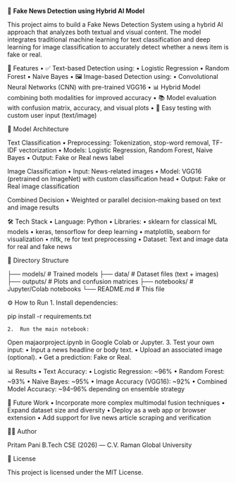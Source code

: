 📰 **Fake News Detection using Hybrid AI Model**

This project aims to build a Fake News Detection System using a hybrid AI approach that analyzes both textual and visual content. The model integrates traditional machine learning for text classification and deep learning for image classification to accurately detect whether a news item is fake or real.

🚀 Features
	•	✅ Text-based Detection using:
	•	Logistic Regression
	•	Random Forest
	•	Naive Bayes
	•	🖼️ Image-based Detection using:
	•	Convolutional Neural Networks (CNN) with pre-trained VGG16
	•	📊 Hybrid Model combining both modalities for improved accuracy
	•	📚 Model evaluation with confusion matrix, accuracy, and visual plots
	•	🧪 Easy testing with custom user input (text/image)

🧠 Model Architecture

Text Classification
	•	Preprocessing: Tokenization, stop-word removal, TF-IDF vectorization
	•	Models: Logistic Regression, Random Forest, Naive Bayes
	•	Output: Fake or Real news label

Image Classification
	•	Input: News-related images
	•	Model: VGG16 (pretrained on ImageNet) with custom classification head
	•	Output: Fake or Real image classification

Combined Decision
	•	Weighted or parallel decision-making based on text and image results

🛠️ Tech Stack
	•	Language: Python
	•	Libraries:
	•	sklearn for classical ML models
	•	keras, tensorflow for deep learning
	•	matplotlib, seaborn for visualization
	•	nltk, re for text preprocessing
	•	Dataset: Text and image data for real and fake news

📁 Directory Structure

├── models/                  # Trained models
├── data/                    # Dataset files (text + images)
├── outputs/                 # Plots and confusion matrices
├── notebooks/               # Jupyter/Colab notebooks
└── README.md                # This file

⚙️ How to Run
	1.	Install dependencies:

pip install -r requirements.txt


	2.	Run the main notebook:
Open majaorproject.ipynb in Google Colab or Jupyter.
	3.	Test your own input:
	•	Input a news headline or body text.
	•	Upload an associated image (optional).
	•	Get a prediction: Fake or Real.

📊 Results
	•	Text Accuracy:
	•	Logistic Regression: ~96%
	•	Random Forest: ~93%
	•	Naive Bayes: ~95%
	•	Image Accuracy (VGG16): ~92%
	•	Combined Model Accuracy: ~94–96% depending on ensemble strategy

📌 Future Work
	•	Incorporate more complex multimodal fusion techniques
	•	Expand dataset size and diversity
	•	Deploy as a web app or browser extension
	•	Add support for live news article scraping and verification

👨‍💻 Author

Pritam Pani
B.Tech CSE (2026) — C.V. Raman Global University

📄 License

This project is licensed under the MIT License.
